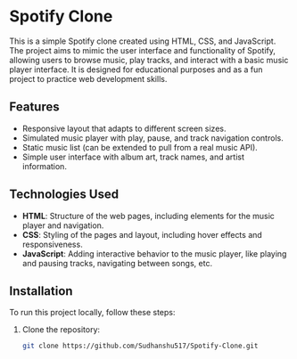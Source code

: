 # Spotify Clone

This is a simple Spotify clone created using HTML, CSS, and JavaScript. The project aims to mimic the user interface and functionality of Spotify, allowing users to browse music, play tracks, and interact with a basic music player interface. It is designed for educational purposes and as a fun project to practice web development skills.

## Features

- Responsive layout that adapts to different screen sizes.
- Simulated music player with play, pause, and track navigation controls.
- Static music list (can be extended to pull from a real music API).
- Simple user interface with album art, track names, and artist information.

## Technologies Used

- **HTML**: Structure of the web pages, including elements for the music player and navigation.
- **CSS**: Styling of the pages and layout, including hover effects and responsiveness.
- **JavaScript**: Adding interactive behavior to the music player, like playing and pausing tracks, navigating between songs, etc.

## Installation

To run this project locally, follow these steps:

1. Clone the repository:
   ```bash
   git clone https://github.com/Sudhanshu517/Spotify-Clone.git
